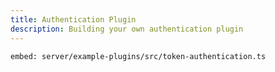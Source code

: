```yaml
---
title: Authentication Plugin
description: Building your own authentication plugin
---
```


`embed: server/example-plugins/src/token-authentication.ts`